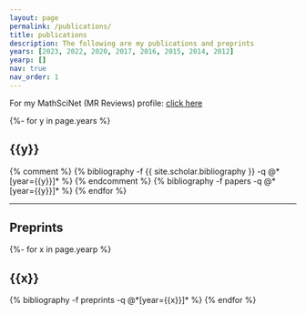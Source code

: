 ```yaml
---
layout: page
permalink: /publications/
title: publications
description: The following are my publications and preprints
years: [2023, 2022, 2020, 2017, 2016, 2015, 2014, 2012]
yearp: []
nav: true
nav_order: 1
---
```

For my MathSciNet (MR Reviews) profile: [click here](https://mathscinet.ams.org/mathscinet/author?authorId=1016163)

<!-- _pages/publications.md -->
<div class="publications">

{%- for y in page.years %}
  <h2 class="year">{{y}}</h2>
  {% comment %}
  {% bibliography -f {{ site.scholar.bibliography }} -q @*[year={{y}}]* %}
  {% endcomment %}
  {% bibliography -f papers -q @*[year={{y}}]* %}
{% endfor %}

</div>

-------------------------------------------------------------------------------------------------------------------

## Preprints
<div class="publications">

{%- for x in page.yearp %}
  <h2 class="year">{{x}}</h2>
  {% bibliography -f preprints -q @*[year={{x}}]* %}
{% endfor %}

</div>
